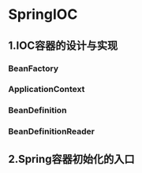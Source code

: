 # SpringIOC  
## 1.IOC容器的设计与实现  
### BeanFactory  
### ApplicationContext  
### BeanDefinition
### BeanDefinitionReader  

## 2.Spring容器初始化的入口  

